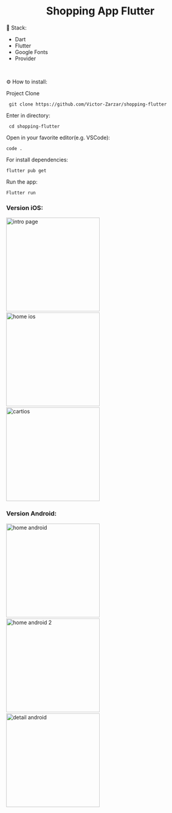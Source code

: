 <h1 align="center" id="header">
 Shopping App Flutter
</h1>

🤖 Stack:

- Dart
- Flutter
- Google Fonts
- Provider

<br />

⚙️ How to install:

Project Clone

     git clone https://github.com/Victor-Zarzar/shopping-flutter

Enter in directory:

     cd shopping-flutter

Open in your favorite editor(e.g. VSCode):

    code .

For install dependencies:

    flutter pub get

Run the app:
   
    Flutter run


### Version iOS:

<img src="lib/assets/images/intropageios.png" alt="intro page" width="250"> &nbsp; &nbsp; &nbsp; <img src="lib/assets/images/homeios.png" alt="home ios" width="250"> &nbsp; &nbsp; &nbsp; <img src="lib/assets/images/cartios.png" alt="cartios" width="250">

### Version Android:

<img src="lib/assets/homeandroid.png" alt="home android" width="250"> &nbsp; &nbsp; &nbsp; <img src="lib/assets/homeandroid2.png" alt="home android 2" width="250"> &nbsp; &nbsp; &nbsp; <img src="lib/assets/detailandroid.png" alt="detail android" width="250">

